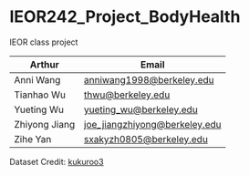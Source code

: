 # IEOR242_Project_BodyHealth
IEOR class project

| Arthur      | Email |
| ----------- | ----------- |
| Anni Wang     | anniwang1998@berkeley.edu	|
| Tianhao Wu     | thwu@berkeley.edu	|
| Yueting Wu     | yueting_wu@berkeley.edu|
| Zhiyong Jiang    | joe_jiangzhiyong@berkeley.edu	|
| Zihe Yan     | sxakyzh0805@berkeley.edu		|

Dataset Credit:
[kukuroo3](https://www.kaggle.com/kukuroo3/body-performance-data)
